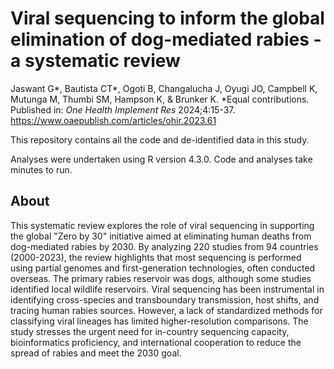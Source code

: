 # Viral sequencing to inform the global elimination of dog-mediated rabies - a systematic review 
Jaswant G*, Bautista CT*, Ogoti B, Changalucha J, Oyugi JO, Campbell K, Mutunga M, Thumbi SM, Hampson K, & Brunker K. *Equal contributions. Published in: *One Health Implement Res* 2024;4:15-37. https://www.oaepublish.com/articles/ohir.2023.61

This repository contains all the code and de-identified data in this study.

Analyses were undertaken using R version 4.3.0.
Code and analyses take minutes to run. 
## About
This systematic review explores the role of viral sequencing in supporting the global "Zero by 30" initiative aimed at eliminating human deaths from dog-mediated rabies by 2030. By analyzing 220 studies from 94 countries (2000-2023), the review highlights that most sequencing is performed using partial genomes and first-generation technologies, often conducted overseas. The primary rabies reservoir was dogs, although some studies identified local wildlife reservoirs. Viral sequencing has been instrumental in identifying cross-species and transboundary transmission, host shifts, and tracing human rabies sources. However, a lack of standardized methods for classifying viral lineages has limited higher-resolution comparisons. The study stresses the urgent need for in-country sequencing capacity, bioinformatics proficiency, and international cooperation to reduce the spread of rabies and meet the 2030 goal.


